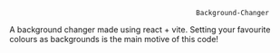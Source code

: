                                                   Background-Changer
A background changer made using react + vite. Setting your favourite colours as backgrounds is the main motive of this code!                                                 

